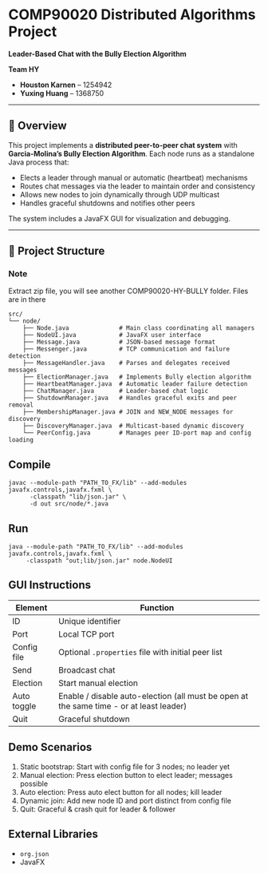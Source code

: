 # COMP90020 Distributed Algorithms Project  
**Leader-Based Chat with the Bully Election Algorithm**

**Team HY**  
- **Houston Karnen** – 1254942  
- **Yuxing Huang** – 1368750  

---

## 📘 Overview

This project implements a **distributed peer-to-peer chat system** with **Garcia-Molina’s Bully Election Algorithm**. Each node runs as a standalone Java process that:

- Elects a leader through manual or automatic (heartbeat) mechanisms
- Routes chat messages via the leader to maintain order and consistency
- Allows new nodes to join dynamically through UDP multicast
- Handles graceful shutdowns and notifies other peers

The system includes a JavaFX GUI for visualization and debugging.

---

## 📁 Project Structure
### Note
Extract zip file, you will see another COMP90020-HY-BULLY folder. Files are in there



```plaintext
src/
└── node/
    ├── Node.java              # Main class coordinating all managers
    ├── NodeUI.java            # JavaFX user interface
    ├── Message.java           # JSON-based message format
    ├── Messenger.java         # TCP communication and failure detection
    ├── MessageHandler.java    # Parses and delegates received messages
    ├── ElectionManager.java   # Implements Bully election algorithm
    ├── HeartbeatManager.java  # Automatic leader failure detection
    ├── ChatManager.java       # Leader-based chat logic
    ├── ShutdownManager.java   # Handles graceful exits and peer removal
    ├── MembershipManager.java # JOIN and NEW_NODE messages for discovery
    ├── DiscoveryManager.java  # Multicast-based dynamic discovery
    └── PeerConfig.java        # Manages peer ID-port map and config loading

```

## Compile

```
javac --module-path "PATH_TO_FX/lib" --add-modules javafx.controls,javafx.fxml \
      -classpath "lib/json.jar" \
      -d out src/node/*.java
```

## Run

```
java --module-path "PATH_TO_FX/lib" --add-modules javafx.controls,javafx.fxml \
     -classpath "out;lib/json.jar" node.NodeUI
```

## GUI Instructions
| Element | Function |
| ------- | -------- |
ID | Unique identifier
Port | Local TCP port
Config file | Optional `.properties` file with initial peer list
Send | Broadcast chat
Election | Start manual election
Auto toggle | Enable / disable auto-election (all must be open at the same time - or at least leader)
Quit | Graceful shutdown

## Demo Scenarios
1. Static bootstrap: Start with config file for 3 nodes; no leader yet
2. Manual election: Press election button to elect leader; messages possible
3. Auto election: Press auto elect button for all nodes; kill leader
4. Dynamic join: Add new node ID and port distinct from config file 
5. Quit: Graceful & crash quit for leader & follower

## External Libraries
- `org.json`
- JavaFX

